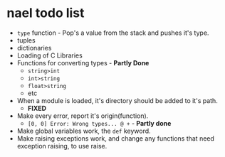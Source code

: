 nael todo list
==============

* `type` function - Pop's a value from the stack and pushes it's type.
* tuples
* dictionaries
* Loading of C Libraries
* Functions for converting types - **Partly Done**
  * `string>int`
  * `int>string`
  * `float>string`
  * etc
* When a module is loaded, it's directory should be added to it's path.
  * **FIXED**
* Make every error, report it's origin(function).
  * `[0, 0] Error: Wrong types... @ +`  -  **Partly done**
* Make global variables work, the `def` keyword.
* Make raising exceptions work, and change any functions that need exception raising, to use raise.
